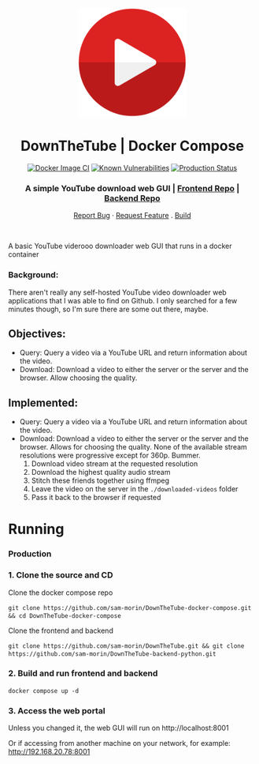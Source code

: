 
<div align="center">
  <img src="./play-button-4210.svg" alt="Logo" width="220">

  <h1 align="center">DownTheTube | Docker Compose</h1>

  [![Docker Image CI](https://github.com/sam-morin/ArcorOCR-frontend/actions/workflows/docker-image.yml/badge.svg?branch=main)](https://github.com/sam-morin/ArcorOCR-frontend/actions/workflows/docker-image.yml)
[![Known Vulnerabilities](https://snyk.io/test/github/dwyl/hapi-auth-jwt2/badge.svg?targetFile=package.json&style=flat-square)](https://snyk.io/test/github/dwyl/hapi-auth-jwt2?targetFile=package.json)
[![Production Status](https://img.shields.io/badge/Production_Status-active-green)](https://arcorocr.com)

  <p align="center">
    <h3>A simple YouTube download web GUI | <a href="https://github.com/sam-morin/DownTheTube">Frontend Repo</a> | <a href="https://github.com/sam-morin/DownTheTube-python-backend">Backend Repo</a></h3>
    <a href="https://github.com/sam-morin/DownTheTube/issues">Report Bug</a>
    ·
    <a href="https://github.com/sam-morin/DownTheTube/issues">Request Feature</a>
    .
    <a href="#running">Build</a>
  </p>
</div>

<br/>

A basic YouTube viderooo downloader web GUI that runs in a docker container

### Background:
There aren't really any self-hosted YouTube video downloader web applications that I was able to find on Github. I only searched for a few minutes though, so I'm sure there are some out there, maybe.

## Objectives:
- Query: 
    Query a video via a YouTube URL and return information about the video.
- Download:
    Download a video to either the server or the server and the browser. Allow choosing the quality.


## Implemented:
- Query:
    Query a video via a YouTube URL and return information about the video.
- Download:
    Download a video to either the server or the server and the browser. Allows for choosing the quality.
    None of the available stream resolutions were progressive except for 360p. Bummer.
    1. Download video stream at the requested resolution
    2. Download the highest quality audio stream
    3. Stitch these friends together using ffmpeg
    4. Leave the video on the server in the `./downloaded-videos` folder
    5. Pass it back to the browser if requested

# Running

### Production

### 1. Clone the source and CD

Clone the docker compose repo
```shell
git clone https://github.com/sam-morin/DownTheTube-docker-compose.git && cd DownTheTube-docker-compose
```

Clone the frontend and backend
```shell
git clone https://github.com/sam-morin/DownTheTube.git && git clone https://github.com/sam-morin/DownTheTube-backend-python.git
```

### 2. Build and run frontend and backend

```shell
docker compose up -d
```

### 3. Access the web portal 

Unless you changed it, the web GUI will run on http://localhost:8001

Or if accessing from another machine on your network, for example: http://192.168.20.78:8001